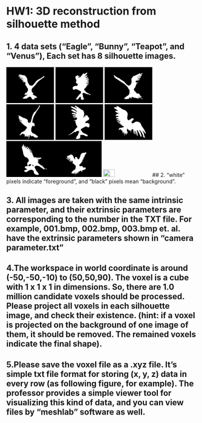 # HW1: 3D reconstruction from silhouette method

## 1. 4 data sets (“Eagle”, “Bunny”, “Teapot”, and “Venus”), Each set has 8 silhouette images.
<img src="https://github.com/CP-TSAI/Computer-Vision/raw/master/cv_pic/001.bmp" width="25%" height="25%"> 
<img src="https://github.com/CP-TSAI/Computer-Vision/raw/master/cv_pic/002.bmp" width="25%" height="25%"> 
<img src="https://github.com/CP-TSAI/Computer-Vision/raw/master/cv_pic/003.bmp" width="25%" height="25%"> <img src="https://github.com/CP-TSAI/Computer-Vision/raw/master/cv_pic/004.bmp" width="25%" height="25%"> <img src="https://github.com/CP-TSAI/Computer-Vision/raw/master/cv_pic/005.bmp" width="25%" height="25%"> <img src="https://github.com/CP-TSAI/Computer-Vision/raw/master/cv_pic/006.bmp" width="25%" height="25%"><img src="https://github.com/CP-TSAI/Computer-Vision/raw/master/cv_pic/007.bmp" width="25%" height="25%"><img src="https://github.com/CP-TSAI/Computer-Vision/raw/master/cv_pic/008.bmp" width="25%" height="25%"> 
<img src="https://github.com/CP-TSAI/Computer-Vision/raw/master/cv_pic/009.bmp" width="25%" height="25%">
## 2. “white” pixels indicate “foreground”, and “black” pixels mean “background”.

## 3. All images are taken with the same intrinsic parameter, and their extrinsic parameters are corresponding to the number in the TXT file. For example, 001.bmp, 002.bmp, 003.bmp et. al. have the extrinsic parameters shown in “camera parameter.txt”

## 4.The workspace in world coordinate is around (-50,-50,-10) to (50,50,90). The voxel is a cube with 1 x 1 x 1 in dimensions. So, there are 1.0 million candidate voxels should be processed. Please project all voxels in each silhouette image, and check their existence. (hint: if a voxel is projected on the background of one image of them, it should be removed. The remained voxels indicate the final shape).

## 5.Please save the voxel file as a .xyz file. It’s simple txt file format for storing (x, y, z) data in every row (as following figure, for example). The professor provides a simple viewer tool for visualizing this kind of data, and you can view files by “meshlab” software as well.
